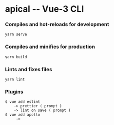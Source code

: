 # apical -- Vue-3 CLI

### Compiles and hot-reloads for development

```
yarn serve
```

### Compiles and minifies for production

```
yarn build
```

### Lints and fixes files

```
yarn lint
```

### Plugins

    $ vue add eslint
        -> prettier ( prompt )
        -> lint on save ( prompt )
    $ vue add apollo
         ->
